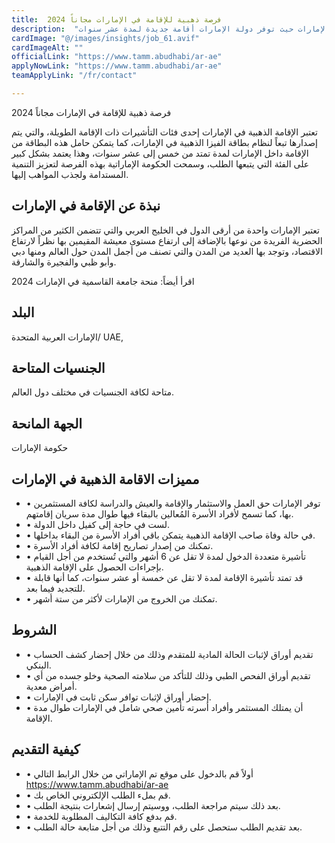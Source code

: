 ```yaml
---
title:  فرصة ذهبية للإقامة في الإمارات مجاناً 2024 
description:  "فرصة ذهبية للباحثين عن إقامة في الإمارات حيث توفر دولة الإمارات أقامة جديدة لمدة عشر سنوات." 
cardImage: "@/images/insights/job_61.avif" 
cardImageAlt: "" 
officialLink: "https://www.tamm.abudhabi/ar-ae" 
applyNowLink: "https://www.tamm.abudhabi/ar-ae" 
teamApplyLink: "/fr/contact"

---
```


فرصة ذهبية للإقامة في الإمارات مجاناً 2024

تعتبر الإقامة الذهبية في الإمارات إحدى فئات التأشيرات ذات الإقامة الطويلة، والتي يتم إصدارها تبعاً لنظام بطاقة الفيزا الذهبية في الإمارات، كما يتمكن حامل هذه البطاقة من الإقامة داخل الإمارات لمدة تمتد من خمس إلى عشر سنوات، وهذا يعتمد بشكل كبير على الفئة التي يتبعها الطلب، وسمحت الحكومة الإماراتية بهذه الفرصة لتعزيز التنمية المستدامة ولجذب المواهب إليها.

## نبذة عن الإقامة في الإمارات

تعتبر الإمارات واحدة من أرقى الدول في الخليج العربي والتي تتضمن الكثير من المراكز الحضرية الفريدة من نوعها بالإضافة إلى ارتفاع مستوى معيشة المقيمين بها نظراً لارتفاع الاقتصاد، وتوجد بها العديد من المدن والتي تصنف من أجمل المدن حول العالم ومنها دبي وأبو ظبي والفجيرة والشارقة.

اقرأ أيضاً: منحة جامعة القاسمية في الإمارات 2024

## البلد

الإمارات العربية المتحدة/ UAE,

## الجنسيات المتاحة

متاحة لكافة الجنسيات في مختلف دول العالم.

## الجهة المانحة

حكومة الإمارات

## مميزات الاقامة الذهبية في الإمارات

- • توفر الإمارات حق العمل والاستثمار والإقامة والعيش والدراسة لكافة المستثمرين بها، كما تسمح لأفراد الأسرة المُعالين بالبقاء فيها طوال مدة سريان إقامتهم.
- • لست في حاجة إلى كفيل داخل الدولة.
- • في حالة وفاة صاحب الإقامة الذهبية يتمكن باقي أفراد الأسرة من البقاء بداخلها.
- • تمكنك من إصدار تصاريح إقامة لكافة أفراد الأسرة.
- • تأشيرة متعددة الدخول لمدة لا تقل عن 6 أشهر والتي تُستخدم من أجل القيام بإجراءات الحصول على الإقامة الذهبية.
- • قد تمتد تأشيرة الإقامة لمدة لا تقل عن خمسة أو عشر سنوات، كما أنها قابلة للتجديد فيما بعد.
- • تمكنك من الخروج من الإمارات لأكثر من ستة أشهر.

## الشروط

- • تقديم أوراق لإثبات الحالة المادية للمتقدم وذلك من خلال إحضار كشف الحساب البنكي.
- • تقديم أوراق الفحص الطبي وذلك للتأكد من سلامته الصحية وخلو جسده من أي أمراض معدية.
- • إحضار أوراق لإثبات توافر سكن ثابت في الإمارات.
- • أن يمتلك المستثمر وأفراد أسرته تأمين صحي شامل في الإمارات طوال مدة الإقامة.

## كيفية التقديم

- • أولاً قم بالدخول على موقع تم الإماراتي من خلال الرابط التالي https://www.tamm.abudhabi/ar-ae
- • قم بملء الطلب الإلكتروني الخاص بك.
- • بعد ذلك سيتم مراجعة الطلب، ووسيتم إرسال إشعارات بنتيجة الطلب.
- • قم بدفع كافة التكاليف المطلوبة للخدمة.
- • بعد تقديم الطلب ستحصل على رقم التتبع وذلك من أجل متابعة حالة الطلب.

